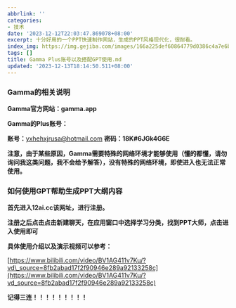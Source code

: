 ```yaml
---
abbrlink: ''
categories:
- 技术
date: '2023-12-12T22:03:47.869078+08:00'
excerpt: 十分好用的一个PPT快速制作网站，生成的PPT风格现代化，很耐看。
index_img: https://img.gejiba.com/images/166a225def60864779d0386c4a7e6b11.jpg
tags: []
title: Gamma Plus账号以及搭配GPT使用.md
updated: '2023-12-13T18:14:50.511+08:00'
---
```

### Gamma的相关说明

**Gamma官方网站：gamma.app**

**Gamma的Plus账号：**

**账号：**[yxhehxjrusa@hotmail.com](mailto:yxhehxjrusa@hotmail.com) **密码：18K#6JGk4G6E**

**注意，由于某些原因，Gamma需要特殊的网络环境才能够使用（懂的都懂，请勿询问我这类问题，我不会给予解答），没有特殊的网络环境，即使进入也无法正常使用。**

### 如何使用GPT帮助生成PPT大纲内容

**首先进入12ai.cc该网址，进行注册。**

**注册之后点击点击新建聊天，在应用窗口中选择学习分类，找到PPT大师，点击进入使用即可**

**具体使用介绍以及演示视频可以参考：**

[https://www.bilibili.com/video/BV1AG411v7Ku/?vd\_source=8fb2abad17f2f90946e289a92133258c](https://www.bilibili.com/video/BV1AG411v7Ku/?vd_source=8fb2abad17f2f90946e289a92133258c)

**记得三连！！！！！！！！！**
